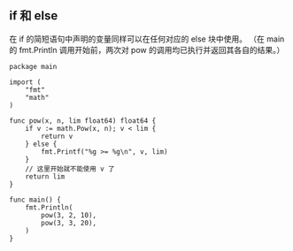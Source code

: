 ## if 和 else

在 if 的简短语句中声明的变量同样可以在任何对应的 else 块中使用。
（在 main 的 fmt.Println 调用开始前，两次对 pow 的调用均已执行并返回其各自的结果。）

```golang
package main

import (
	"fmt"
	"math"
)

func pow(x, n, lim float64) float64 {
	if v := math.Pow(x, n); v < lim {
		return v
	} else {
		fmt.Printf("%g >= %g\n", v, lim)
	}
	// 这里开始就不能使用 v 了
	return lim
}

func main() {
	fmt.Println(
		pow(3, 2, 10),
		pow(3, 3, 20),
	)
}
```